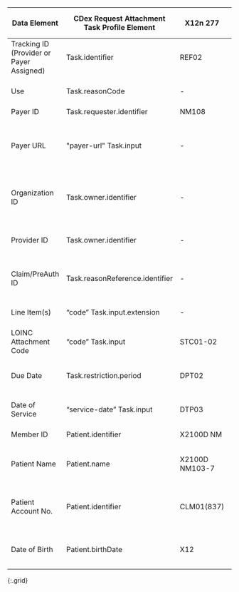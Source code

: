 | Data Element | CDex Request Attachment Task Profile Element | X12n 277 | X12n 278 Response | Request Attachments Comments |
|-----|-----|---|---|-----------|
| Tracking ID (Provider or Payer Assigned) | Task.identifier | REF02 | - | <span class="bg-success" markdown="1">Payer-assigned tracking/control number</span><!-- new-content --> |
| Use | Task.reasonCode | - | - | Choice of "claim" or "preauthorization" |
| Payer ID | Task.requester.identifier | NM108 | - | Payer ID |
| Payer URL | "payer-url" Task.input | - | - | Payer endpoint where the attachments are submitted using the $submit-operation |
| Organization ID | Task.owner.identifier | - | - | Organization of provider who submitted claim/prior authorization |
| Provider ID | Task.owner.identifier | - | - | Provider who submitted claim/prior authorization |
| Claim/PreAuth ID | Task.reasonReference.identifier | - | - | <span class="bg-success" markdown="1">Provider-assigned claim/prior authorization ID</span><!-- new-content --> |
| Line Item(s) | “code” Task.input.extension | - | - | Claim/prior-authorization line item numbers |
| LOINC Attachment Code | “code” Task.input | STC01-02 | - | LOINC attachment codes |
| Due Date | Task.restriction.period | DPT02 | - | Deadline for submitting attachments to Payer |
| Date of Service | “service-date” Task.input | DTP03 | - | Date of service for claim/prior authorization |
| Member ID | Patient.identifier | X2100D NM | - | Payer assigned patient identifier |
| Patient Name | Patient.name | X2100D NM103-7 | - | Patient demographic information for patient matching |
| Patient Account No. | Patient.identifier | CLM01(837) | - | <span class="bg-success" markdown="1">Patient Account Number is a provider-assigned identifier</span><!-- new-content --> |
| Date of Birth | Patient.birthDate | X12 | - | Patient demographic information for patient matching |
{:.grid}